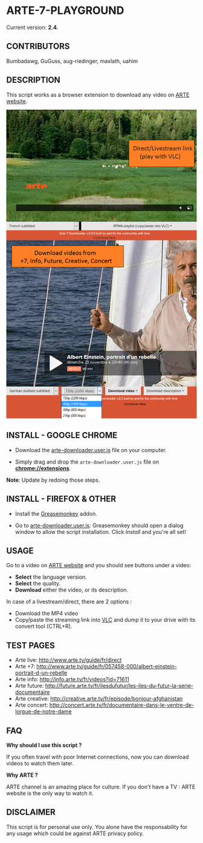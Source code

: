 ARTE-7-PLAYGROUND
=================

Current version: **2.4**.

CONTRIBUTORS
-----------

Bumbadawg, GuGuss, aug-riedinger, maxlath, uahim

DESCRIPTION
-----------

This script works as a browser extension to download any video on [ARTE website](http://www.arte.tv/).

![](sample.png)

INSTALL - GOOGLE CHROME
-----------------------

* Download the [arte-downloader.user.js](../../raw/master/arte-downloader.user.js) file on your computer.

* Simply drag and drop the ``arte-downloader.user.js`` file on [__chrome://extensions__](chrome://extensions).


**Note**: Update by redoing those steps.

INSTALL - FIREFOX & OTHER
-------------------------

* Install the [Greasemonkey](https://addons.mozilla.org/en-US/firefox/addon/greasemonkey/) addon.

* Go to [arte-downloader.user.js](../../raw/master/arte-downloader.user.js): Greasemonkey should open a dialog window to allow the script installation. Click *Install* and you're all set!


USAGE
-----

Go to a video on [ARTE website](http://www.arte.tv/) and you should see buttons under a video:

* **Select** the language version.
* **Select** the quality.
* **Download** either the video, or its description.

In case of a livestream/direct, there are 2 options :
* Download the MP4 video
* Copy/paste the streaming link into [VLC](http://www.videolan.org/vlc/) and dump it to your drive with its convert tool (CTRL+R).

TEST PAGES
------- 
- Arte live: http://www.arte.tv/guide/fr/direct
- Arte +7: http://www.arte.tv/guide/fr/057458-000/albert-einstein-portrait-d-un-rebelle
- Arte info: http://info.arte.tv/fr/videos?id=71611
- Arte future: http://future.arte.tv/fr/ilesdufutur/les-iles-du-futur-la-serie-documentaire
- Arte creative: http://creative.arte.tv/fr/episode/bonjour-afghanistan
- Arte concert: http://concert.arte.tv/fr/documentaire-dans-le-ventre-de-lorgue-de-notre-dame

FAQ
---

**Why should I use this script ?**

If you often travel with poor Internet connections, now you can download videos to watch them later.

**Why ARTE ?**

ARTE channel is an amazing place for culture. If you don't have a TV : ARTE website is the only way to watch it.


DISCLAIMER
-------

This script is for personal use only. You alone have the responsability for any usage which could be against ARTE privacy policy.
